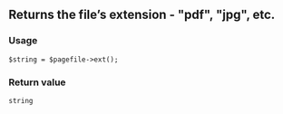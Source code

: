 Returns the file’s extension - "pdf", "jpg", etc.
-------------------------------------------------

### Usage

    $string = $pagefile->ext();

### Return value

`string`


